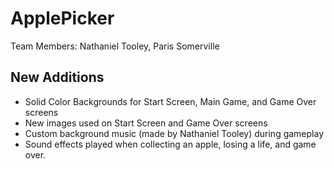 # ApplePicker
Team Members: Nathaniel Tooley, Paris Somerville

## New Additions
- Solid Color Backgrounds for Start Screen, Main Game, and Game Over screens
- New images used on Start Screen and Game Over screens
- Custom background music (made by Nathaniel Tooley) during gameplay
- Sound effects played when collecting an apple, losing a life, and game over.
